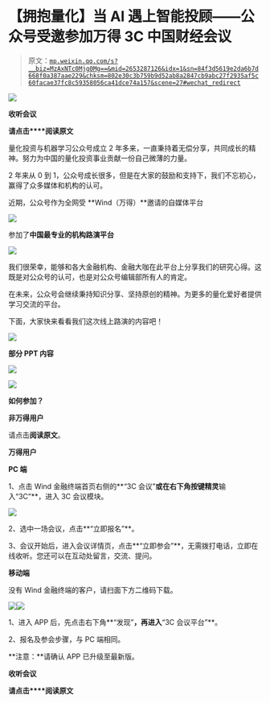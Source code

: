 # 【拥抱量化】当 AI 遇上智能投顾——公众号受邀参加万得 3C 中国财经会议

> 原文：[`mp.weixin.qq.com/s?__biz=MzAxNTc0Mjg0Mg==&mid=2653287126&idx=1&sn=84f3d5619e2da6b7d668f0a387aae229&chksm=802e30c3b759b9d52ab8a2847cb9abc27f2935af5c60facae37fc8c59358056ca41dce74a157&scene=27#wechat_redirect`](http://mp.weixin.qq.com/s?__biz=MzAxNTc0Mjg0Mg==&mid=2653287126&idx=1&sn=84f3d5619e2da6b7d668f0a387aae229&chksm=802e30c3b759b9d52ab8a2847cb9abc27f2935af5c60facae37fc8c59358056ca41dce74a157&scene=27#wechat_redirect)

![](img/19d80574e7ed97521af5bfe73cdfdae0.png)

**收听会议**

**请点击****阅读原文**

量化投资与机器学习公众号成立 2 年多来，一直秉持着无偿分享，共同成长的精神。努力为中国的量化投资事业贡献一份自己微薄的力量。

2 年来从 0 到 1，公众号成长很多，但是在大家的鼓励和支持下，我们不忘初心，赢得了众多媒体和机构的认可。

近期，公众号作为全网受 **Wind（万得）**邀请的自媒体平台

![](img/d2d9961df59a6489b9327225712f4b90.png)

参加了**中国最专业的机构路演平台**

![](img/f1c447ddd14f1654d305a3a1ca61aacc.png)

我们很荣幸，能够和各大金融机构、金融大咖在此平台上分享我们的研究心得。这既是对公众号的认可，也是对公众号编辑部所有人的肯定。

在未来，公众号会继续秉持知识分享、坚持原创的精神。为更多的量化爱好者提供学习交流的平台。

下面，大家快来看看我们这次线上路演的内容吧！

![](img/fa55599525fcf0151d7bfd34e99d313f.png)

**部分 PPT 内容**

![](img/cc351b784862d884dbdd1fe3b8d1d52b.png)

![](img/7e2c72414c1cdc59ee7695d02c88bb50.png)

**如何参加？**

**非万得用户**

请点击**阅读原文**。

****万得用户****

**PC 端**

1、点击 Wind 金融终端首页右侧的**“3C 会议”**或在右下角按键精灵**输入“3C”**，进入 3C 会议模块。

![](img/96ad7b0c25e41bba2e7eec008e1c69e5.png)

2、选中一场会议，点击**“立即报名”**。

3、会议开始后，进入会议详情页，点击**“立即参会”**，无需拨打电话，立即在线收听。您还可以在互动处留言，交流、提问。

**移动端**

没有 Wind 金融终端的客户，请扫面下方二维码下载。

![](img/5cd24cd6749ad8f1b8e2039bf82c7fed.png)![](img/0a3dc1ee899333b388792ec7551e942c.png)

1、进入 APP 后，先点击右下角**“发现”**，再进入**“3C 会议平台”**。 

2、报名及参会步骤，与 PC 端相同。

**注意：**请确认 APP 已升级至最新版。

**收听会议**

**请点击****阅读原文**